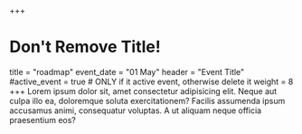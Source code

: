 +++
# Don't Remove Title!
title = "roadmap"
event_date = "01 May"
header = "Event Title"
#active_event = true # ONLY if it active event, otherwise delete it
weight = 8
+++
Lorem ipsum dolor sit, amet consectetur adipisicing elit. Neque aut culpa illo ea, doloremque soluta exercitationem? Facilis assumenda ipsum accusamus animi, consequatur voluptas. A ut aliquam neque officia praesentium eos?